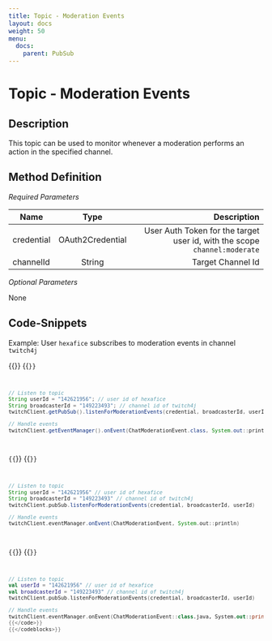 ```yaml
---
title: Topic - Moderation Events
layout: docs
weight: 50
menu: 
  docs:
    parent: PubSub
---
```


# Topic - Moderation Events

## Description

This topic can be used to monitor whenever a moderation performs an action in the specified channel.

## Method Definition

*Required Parameters*

| Name          | Type      | Description  |
| ------------- |:---------:| -----------------:|
| credential | OAuth2Credential | User Auth Token for the target user id, with the scope `channel:moderate` |
| channelId | String | Target Channel Id |

*Optional Parameters*

None

## Code-Snippets

Example: User `hexafice` subscribes to moderation events in channel `twitch4j`

{{<codeblocks>}}
{{<code Java>}}
```java
// Listen to topic
String userId = "142621956"; // user id of hexafice
String broadcasterId = "149223493"; // channel id of twitch4j
twitchClient.getPubSub().listenForModerationEvents(credential, broadcasterId, userId);

// Handle events
twitchClient.getEventManager().onEvent(ChatModerationEvent.class, System.out::println);
```
{{</code>}}
{{<code Groovy>}}
```groovy
// Listen to topic
String userId = "142621956" // user id of hexafice
String broadcasterId = "149223493" // channel id of twitch4j
twitchClient.pubSub.listenForModerationEvents(credential, broadcasterId, userId)

// Handle events
twitchClient.eventManager.onEvent(ChatModerationEvent, System.out::println)
```
{{</code>}}
{{<code Kotlin>}}
```kotlin
// Listen to topic
val userId = "142621956" // user id of hexafice
val broadcasterId = "149223493" // channel id of twitch4j
twitchClient.pubSub.listenForModerationEvents(credential, broadcasterId, userId)

// Handle events
twitchClient.eventManager.onEvent(ChatModerationEvent::class.java, System.out::println)
{{</code>}}
{{</codeblocks>}}
